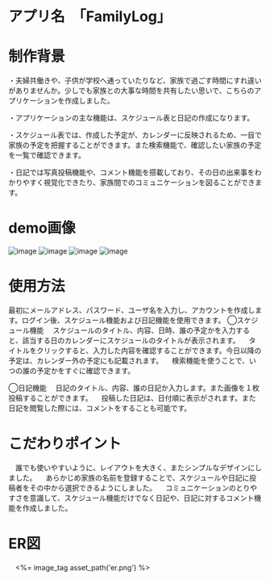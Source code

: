 # アプリ名　「FamilyLog」


# 制作背景
・夫婦共働きや、子供が学校へ通っていたりなど、家族で過ごす時間にすれ違いがありませんか。少しでも家族との大事な時間を共有したい思いで、こちらのアプリケーションを作成しました。

・アプリケーションの主な機能は、スケジュール表と日記の作成になります。

・スケジュール表では、作成した予定が、カレンダーに反映されるため、一目で家族の予定を把握することができます。また検索機能で、確認したい家族の予定を一覧で確認できます。

・日記では写真投稿機能や、コメント機能を搭載しており、その日の出来事をわかりやすく視覚化できたり、家族間でのコミュニケーションを図ることができます。


# demo画像
![image](https://user-images.githubusercontent.com/110988972/212349475-4a8be7dd-d84c-43a0-89a1-68c298cb391a.png)
![image](https://user-images.githubusercontent.com/110988972/212349022-150aaa33-a0cc-4f72-acfd-3576ddad53c3.png)
![image](https://user-images.githubusercontent.com/110988972/212349183-dd8a38ff-9b19-496f-95c0-b55ef6dd7010.png)
![image](https://user-images.githubusercontent.com/110988972/212869069-e39589b8-7e65-4a3c-bdf2-4c9f491b434e.png)

# 使用方法
最初にメールアドレス、パスワード、ユーザ名を入力し、アカウントを作成します。ログイン後、スケジュール機能および日記機能を使用できます。
◯スケジュール機能
　スケジュールのタイトル、内容、日時、誰の予定かを入力すると、該当する日のカレンダーにスケジュールのタイトルが表示されます。
　タイトルをクリックすると、入力した内容を確認することができます。今日以降の予定は、カレンダー外の予定にも記載されます。
　検索機能を使うことで、いつの誰の予定かをすぐに確認できます。

◯日記機能
　日記のタイトル、内容、誰の日記か入力します。また画像を１枚投稿することができます。
　投稿した日記は、日付順に表示がされます。また日記を閲覧した際には、コメントをすることも可能です。

# こだわりポイント
　誰でも使いやすいように、レイアウトを大きく、またシンプルなデザインにしました。
　あらかじめ家族の名前を登録することで、スケジュールや日記に投稿者をその中から選択できるようにしました。
　コミュニケーションのとりやすさを意識して、スケジュール機能だけでなく日記や、日記に対するコメント機能を作成しました。
　
# ER図
　<%= image_tag asset_path('er.png') %>

